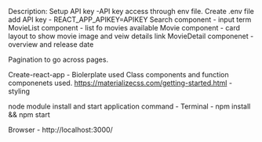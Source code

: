 Description:
Setup API key -API key access through env file.
Create .env file add API key - REACT_APP_APIKEY=APIKEY
Search component - input term 
MovieList component - list fo movies available
Movie component - card layout to show movie image and veiw details link
MovieDetail componenet - overview and release date

Pagination to go across pages.

Create-react-app - Biolerplate used
Class components and function componenets used.
https://materializecss.com/getting-started.html - styling

node module install and start application command - 
Terminal - npm install && npm start

Browser -
http://localhost:3000/